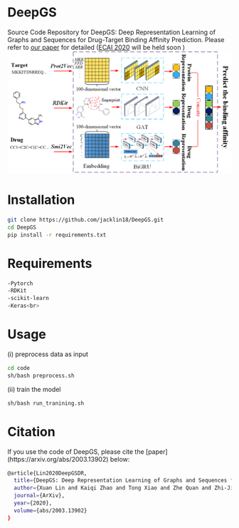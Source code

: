 <h1>DeepGS</h1>

Source Code Repository for DeepGS: Deep Representation Learning of Graphs and Sequences for Drug-Target Binding Affinity Prediction. Please refer to [our paper](https://arxiv.org/pdf/2003.13902.pdf) for detailed ([ECAI 2020](http://ecai2020.eu/) will be held soon )
<img src="figure1.png" alt="The framework of DeepGS" />

<h1>Installation</h1>

```bash
git clone https://github.com/jacklin18/DeepGS.git  
cd DeepGS  
pip install -r requirements.txt
```

<h1>Requirements</h1>

```bash
-Pytorch
-RDKit
-scikit-learn
-Keras<br>
```

<h1>Usage</h1>
(i) preprocess data as input

```bash
cd code
sh/bash preprocess.sh
```

(ii) train the model

```bash
sh/bash run_tranining.sh
```

<h1>Citation</h1>
If you use the code of DeepGS, please cite the [paper](https://arxiv.org/abs/2003.13902) below:

```bash
@article{Lin2020DeepGSDR,
  title={DeepGS: Deep Representation Learning of Graphs and Sequences for Drug-Target Binding Affinity Prediction},
  author={Xuan Lin and Kaiqi Zhao and Tong Xiao and Zhe Quan and Zhi-Jie Wang and Philip S. Yu},
  journal={ArXiv},
  year={2020},
  volume={abs/2003.13902}
}
```
